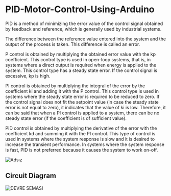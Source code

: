 # PID-Motor-Control-Using-Arduino

PID is a method of minimizing the error value of the control signal obtained by feedback and reference, which is generally used by industrial systems.

The difference between the reference value entered into the system and the output of the process is taken. This difference is called an error.

P control is obtained by multiplying the obtained error value with the kp coefficient. This control type is used in open-loop systems, that is, in systems where a direct output is required when energy is applied to the system. This control type has a steady state error. If the control signal is excessive, kp is high.

PI control is obtained by multiplying the integral of the error by the coefficient ki and adding it with the P control. This control type is used in systems where the steady state error is required to be reduced to zero. If the control signal does not fit the setpoint value (in case the steady state error is not equal to zero), it indicates that the value of ki is low. Therefore, it can be said that when a PI control is applied to a system, there can be no steady state error (if the coefficient is of sufficient value).

PID control is obtained by multiplying the derivative of the error with the coefficient kd and summing it with the PI control. This type of control is used in systems where the system response is slow and it is desired to increase the transient performance. In systems where the system response is fast, PID is not preferred because it causes the system to work on-off.

![Adsız](https://user-images.githubusercontent.com/75435070/214575535-238b204a-d7a5-46ad-b139-d5638fba121d.png)

## Circuit Diagram
![DEVRE SEMASI](https://user-images.githubusercontent.com/75435070/214575604-359a8bdc-2e55-461e-bc0a-aca0eac7c92e.png)
